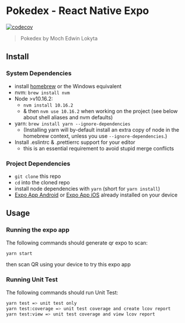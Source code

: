 # Pokedex - React Native Expo

[![codecov](https://codecov.io/gh/hatbox25/pokedex-expo/branch/master/graph/badge.svg?token=ADDE3YR5VD)](https://codecov.io/gh/hatbox25/pokedex-expo)

> Pokedex by Moch Edwin Lokyta

## Install

### System Dependencies

- install [homebrew](http://brew.sh/) or the Windows equivalent
- nvm: `brew install nvm`
- Node >v10.16.2:
  - `nvm install 10.16.2`
  - & then `nvm use 10.16.2` when working on the project (see below about shell aliases and nvm defaults)
- yarn: `brew install yarn --ignore-dependencies`
  - (Installing yarn will by-default install an extra copy of node in the homebrew context, unless you use `--ignore-dependencies`.)
- Install .eslintrc & .prettierrc support for your editor
  - this is an essential requirement to avoid stupid merge conflicts

### Project Dependencies

- `git clone` this repo
- `cd` into the cloned repo
- install node dependencies with `yarn` (short for `yarn install`)
- [Expo App Android](https://play.google.com/store/apps/details?id=host.exp.exponent&referrer=www) or [Expo App iOS](https://apps.apple.com/app/apple-store/id982107779) already installed on your device

## Usage

### Running the expo app

The following commands should generate qr expo to scan:

```bash
yarn start
```
then scan QR using your device to try this expo app

### Running Unit Test

The following commands should run Unit Test:

```bash
yarn test => unit test only
yarn test:coverage => unit test coverage and create lcov report
yarn test:view => unit test coverage and view lcov report
```


